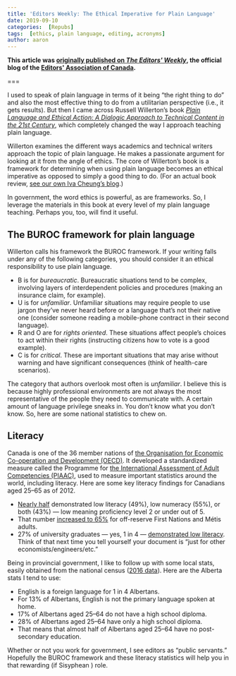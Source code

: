 ```yaml
---
title: 'Editors Weekly: The Ethical Imperative for Plain Language'
date: 2019-09-10
categories:  [Repubs]
tags:  [ethics, plain language, editing, acronyms]
author: aaron
---
```


**This article was [originally published on *The Editors' Weekly*](https://blog.editors.ca/?p=6136), the official blog of the [Editors' Association of Canada](http://editors.ca).**

===

I used to speak of plain language in terms of it being “the right thing to do” and also the most effective thing to do from a utilitarian perspective (i.e., it gets results). But then I came across Russell Willerton’s book [*Plain Language and Ethical Action: A Dialogic Approach to Technical Content in the 21st Century*](https://www.amazon.ca/Plain-Language-Ethical-Action-Technical/dp/0415741041), which completely changed the way I approach teaching plain language.

Willerton examines the different ways academics and technical writers approach the topic of plain language. He makes a passionate argument for looking at it from the angle of ethics. The core of Willerton’s book is a framework for determining when using plain language becomes an ethical imperative as opposed to simply a good thing to do. (For an actual book review, [see our own Iva Cheung’s blog](https://www.ivacheung.com/2015/08/book-review-plain-language-and-ethical-action/).)

In government, the word ethics is powerful, as are frameworks. So, I leverage the materials in this book at every level of my plain language teaching. Perhaps you, too, will find it useful.

## The BUROC framework for plain language

Willerton calls his framework the BUROC framework. If your writing falls under any of the following categories, you should consider it an ethical responsibility to use plain language.

* B is for *bureaucratic*. Bureaucratic situations tend to be complex, involving layers of interdependent policies and procedures (making an insurance claim, for example).
* U is for *unfamiliar*. Unfamiliar situations may require people to use jargon they’ve never heard before or a language that’s not their native one (consider someone reading a mobile-phone contract in their second language).
* R and O are for *rights oriented*. These situations affect people’s choices to act within their rights (instructing citizens how to vote is a good example).
* C is for *critical*. These are important situations that may arise without warning and have significant consequences (think of health-care scenarios).

The category that authors overlook most often is *unfamiliar*. I believe this is because highly professional environments are not always the most representative of the people they need to communicate with. A certain amount of language privilege sneaks in. You don’t know what you don’t know. So, here are some national statistics to chew on.

## Literacy

Canada is one of the 36 member nations of [the Organisation for Economic Co-operation and Development (OECD)](https://www.oecd.org/). It developed a standardized measure called the Programme for [the International Assessment of Adult Competencies (PIAAC)](https://www.oecd.org/skills/piaac/), used to measure important statistics around the world, including literacy. Here are some key literacy findings for Canadians aged 25–65 as of 2012.

* [Nearly half](https://www150.statcan.gc.ca/n1/en/pub/89-555-x/89-555-x2013001-eng.pdf) demonstrated low literacy (49%), low numeracy (55%), or both (43%) — low meaning proficiency level 2 or under out of 5.
* That number [increased to 65%](https://www150.statcan.gc.ca/n1/pub/75-006-x/2016001/article/14630-eng.htm) for off-reserve First Nations and Métis adults.
* 27% of university graduates — yes, 1 in 4 — [demonstrated low literacy](https://www150.statcan.gc.ca/n1/pub/75-006-x/2014001/article/14094-eng.htm). Think of that next time you tell yourself your document is “just for other economists/engineers/etc.”

Being in provincial government, I like to follow up with some local stats, easily obtained from the national census ([2016 data](https://www12.statcan.gc.ca/census-recensement/2016/dp-pd/prof/index.cfm?Lang=E)). Here are the Alberta stats I tend to use:

* English is a foreign language for 1 in 4 Albertans.
* For 13% of Albertans, English is not the primary language spoken at home.
* 17% of Albertans aged 25–64 do not have a high school diploma.
* 28% of Albertans aged 25–64 have only a high school diploma.
* That means that almost half of Albertans aged 25–64 have no post-secondary education.

Whether or not you work for government, I see editors as “public servants.” Hopefully the BUROC framework and these literacy statistics will help you in that rewarding (if Sisyphean ) role.
